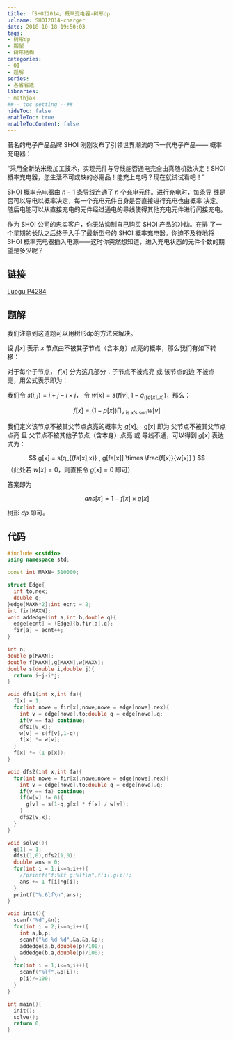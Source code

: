 ```yaml
---
title: 「SHOI2014」概率充电器-树形dp
urlname: SHOI2014-charger
date: 2018-10-18 19:50:03
tags:
- 树形dp
- 期望
- 树形结构
categories: 
- OI
- 题解
series:
- 各省省选
libraries:
- mathjax 
##-- toc setting --##
hideToc: false
enableToc: true
enableTocContent: false
---
```


著名的电子产品品牌 SHOI 刚刚发布了引领世界潮流的下一代电子产品—— 概率充电器：

“采用全新纳米级加工技术，实现元件与导线能否通电完全由真随机数决定！SHOI 概率充电器，您生活不可或缺的必需品！能充上电吗？现在就试试看吧！”

SHOI 概率充电器由 $n-1$ 条导线连通了 $n$ 个充电元件。进行充电时，每条导 线是否可以导电以概率决定，每一个充电元件自身是否直接进行充电也由概率 决定。随后电能可以从直接充电的元件经过通电的导线使得其他充电元件进行间接充电。

作为 SHOI 公司的忠实客户，你无法抑制自己购买 SHOI 产品的冲动。在排 了一个星期的长队之后终于入手了最新型号的 SHOI 概率充电器。你迫不及待地将 SHOI 概率充电器插入电源——这时你突然想知道，进入充电状态的元件个数的期望是多少呢？

<!--more-->


## 链接

[Luogu P4284](https://www.luogu.org/problemnew/show/P4284)

## 题解

我们注意到这道题可以用树形dp的方法来解决。

设 $f[x]$ 表示 $x$ 节点由不被其子节点（含本身）点亮的概率，那么我们有如下转移：

对于每个子节点， $f[x]$ 分为这几部分：子节点不被点亮 或 该节点的边 不被点亮，用公式表示即为：

我们令 $s(i,j) = i+j-i \times j$， 令 $w[x] =  s(f[v],1-q_{(fa[x],x)})$，那么：

$$
f[x] = (1-p[x]) \prod_{\text{v is x's son}} w[v] 
$$

我们定义该节点不被其父节点点亮的概率为 $g[x]$。 $g[x]$ 即为 父节点不被其父节点点亮 且 父节点不被其他子节点（含本身）点亮 或 导线不通，可以得到 $g[x]$ 表达式为：

$$
g[x] = s(q_{(fa[x],x)} , g[fa[x]] \times \frac{f[x]}{w[x]} )
$$
（此处若 $w[x] = 0$，则直接令 $g[x] = 0$ 即可）

答案即为 

$$
ans[x] = 1 - f[x] \times g[x]
$$

树形 $dp$ 即可。

## 代码



```cpp
#include <cstdio>
using namespace std;

const int MAXN= 510000;

struct Edge{
  int to,nex;
  double q;
}edge[MAXN*2];int ecnt = 2;
int fir[MAXN];
void addedge(int a,int b,double q){
  edge[ecnt] = (Edge){b,fir[a],q};
  fir[a] = ecnt++;
}

int n;
double p[MAXN];
double f[MAXN],g[MAXN],w[MAXN];
double s(double i,double j){
  return i+j-i*j;
}

void dfs1(int x,int fa){
  f[x] = 1;
  for(int nowe = fir[x];nowe;nowe = edge[nowe].nex){
    int v = edge[nowe].to;double q = edge[nowe].q;
    if(v == fa) continue;
    dfs1(v,x);
    w[v] = s(f[v],1-q);
    f[x] *= w[v];
  }
  f[x] *= (1-p[x]);
}

void dfs2(int x,int fa){
  for(int nowe = fir[x];nowe;nowe = edge[nowe].nex){
    int v = edge[nowe].to;double q = edge[nowe].q;
    if(v == fa) continue;
    if(w[v] != 0){
      g[v] = s(1-q,g[x] * f[x] / w[v]);
    }
    dfs2(v,x);
  }
}

void solve(){
  g[1] = 1;
  dfs1(1,0),dfs2(1,0);
  double ans = 0;
  for(int i = 1;i<=n;i++){
    //printf("f:%lf g:%lf\n",f[i],g[i]);
    ans += 1-f[i]*g[i];
  }
  printf("%.6lf\n",ans);
}

void init(){
  scanf("%d",&n);
  for(int i = 2;i<=n;i++){
    int a,b,p;
    scanf("%d %d %d",&a,&b,&p);
    addedge(a,b,double(p)/100);
    addedge(b,a,double(p)/100);
  }   
  for(int i = 1;i<=n;i++){
    scanf("%lf",&p[i]);
    p[i]/=100;
  }
}

int main(){
  init();
  solve();
  return 0;
}
```

